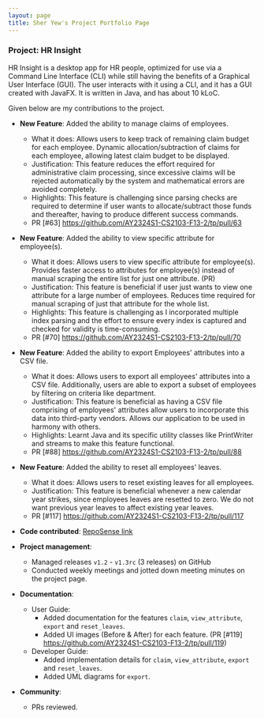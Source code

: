 ```yaml
---
layout: page
title: Sher Yew's Project Portfolio Page
---
```


### Project: HR Insight

HR Insight is a desktop app for HR people, optimized for use via a Command Line Interface (CLI) while still having the benefits of a Graphical User Interface (GUI). The user interacts with it using a CLI, and it has a GUI created with JavaFX. It is written in Java, and has about 10 kLoC.

Given below are my contributions to the project.

- **New Feature**: Added the ability to manage claims of employees.

  - What it does: Allows users to keep track of remaining claim budget for each employee. Dynamic allocation/subtraction of claims for each employee, allowing latest claim budget to be displayed.
  - Justification: This feature reduces the effort required for administrative claim processing, since excessive claims will be rejected automatically by the system and mathematical errors are avoided completely.
  - Highlights: This feature is challenging since parsing checks are required to determine if user wants to allocate/subtract those funds and thereafter, having to produce different success commands.
  - PR [#63] https://github.com/AY2324S1-CS2103-F13-2/tp/pull/63 

- **New Feature**: Added the ability to view specific attribute for employee(s).

  - What it does: Allows users to view specific attribute for employee(s). Provides faster access to attributes for employee(s) instead of manual scraping the entire list for just one attribute. (PR)
  - Justification: This feature is beneficial if user just wants to view one attribute for a large number of employees. Reduces time required for manual scraping of just that attribute for the whole list.
  - Highlights: This feature is challenging as I incorporated multiple index parsing and the effort to ensure every index is captured and checked for validity is time-consuming.
  - PR [#70]  https://github.com/AY2324S1-CS2103-F13-2/tp/pull/70

- **New Feature**: Added the ability to export Employees' attributes into a CSV file.

  - What it does: Allows users to export all employees' attributes into a CSV file. Additionally, users are able to export a subset of employees by filtering on criteria like department.
  - Justification: This feature is beneficial as having a CSV file comprising of employees' attributes allow users to incorporate this data into third-party vendors. Allows our application to be used in harmony with others.
  - Highlights: Learnt Java and its specific utility classes like PrintWriter and streams to make this feature functional.
  - PR [#88] https://github.com/AY2324S1-CS2103-F13-2/tp/pull/88

- **New Feature**: Added the ability to reset all employees' leaves.

  - What it does: Allows users to reset existing leaves for all employees.
  - Justification: This feature is beneficial whenever a new calendar year strikes, since employees leaves are resetted to zero. We do not want previous year leaves to affect existing year leaves.
  - PR [#117] https://github.com/AY2324S1-CS2103-F13-2/tp/pull/117

- **Code contributed**: [RepoSense link](https://nus-cs2103-ay2324s1.github.io/tp-dashboard/?search=sheryew&breakdown=true)

- **Project management**:

  - Managed releases `v1.2` - `v1.3rc` (3 releases) on GitHub
  - Conducted weekly meetings and jotted down meeting minutes on the project page.

- **Documentation**:

  - User Guide:
    - Added documentation for the features `claim`, `view_attribute`, `export` and `reset_leaves`.
    - Added UI images (Before & After) for each feature. (PR [#119] https://github.com/AY2324S1-CS2103-F13-2/tp/pull/119)
  - Developer Guide:
    - Added implementation details for `claim`, `view_attribute`, `export` and `reset_leaves`.
    - Added UML diagrams for `export`.

- **Community**:

  - PRs reviewed.
